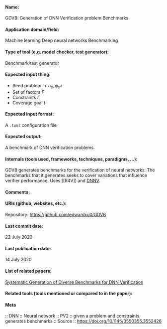 #### Name:
GDVB: Generation of DNN Verification problem Benchmarks

#### Application domain/field:
Machine learning
Deep neural networks
Benchmarking

#### Type of tool (e.g. model checker, test generator):
Benchmark/test generator

#### Expected input thing:
- Seed problem $<n_s, \varphi_s>$
- Set of factors $F$
- Constraints $\Gamma$
- Coverage goal $t$

#### Expected input format:
A `.toml` configuration file

#### Expected output:
A benchmark of DNN verification problems

#### Internals (tools used, frameworks, techniques, paradigms, ...):
GDVB generates benchmarks for the verification of neural networks. The benchmarks that it generates seeks to cover variations that influence verifier performance.
Uses [[R4V]] and [DNNV](DNNV.md). 

#### Comments:

#### URIs (github, websites, etc.):
Repository: https://github.com/edwardxu0/GDVB

#### Last commit date:
22 July 2020

#### Last publication date:
14 July 2020

#### List of related papers:
[Systematic Generation of Diverse Benchmarks for DNN Verification](https://doi.org/10.1007/978-3-030-53288-8_5)

#### Related tools (tools mentioned or compared to in the paper):

#### Meta
:: DNN
:: Neural network
:: PV2 :: given a problem and constraints, generates benchmarks
:: Source :: https://doi.org/10.1145/3550355.3552426